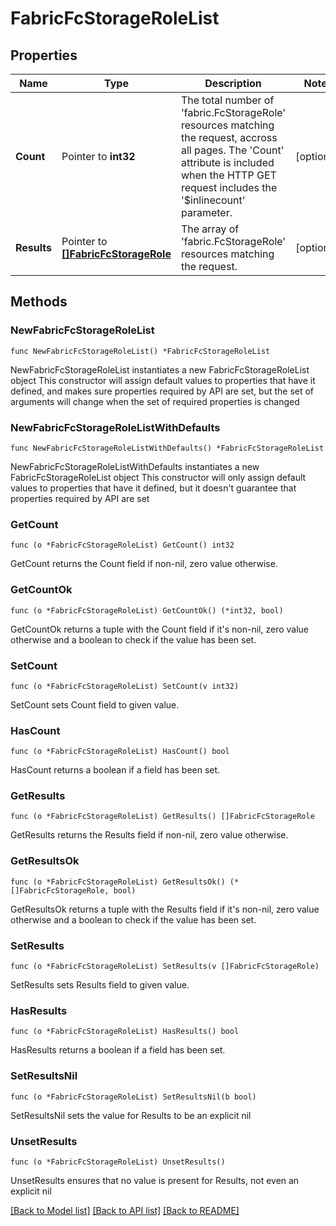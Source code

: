 # FabricFcStorageRoleList

## Properties

Name | Type | Description | Notes
------------ | ------------- | ------------- | -------------
**Count** | Pointer to **int32** | The total number of &#39;fabric.FcStorageRole&#39; resources matching the request, accross all pages. The &#39;Count&#39; attribute is included when the HTTP GET request includes the &#39;$inlinecount&#39; parameter. | [optional] 
**Results** | Pointer to [**[]FabricFcStorageRole**](FabricFcStorageRole.md) | The array of &#39;fabric.FcStorageRole&#39; resources matching the request. | [optional] 

## Methods

### NewFabricFcStorageRoleList

`func NewFabricFcStorageRoleList() *FabricFcStorageRoleList`

NewFabricFcStorageRoleList instantiates a new FabricFcStorageRoleList object
This constructor will assign default values to properties that have it defined,
and makes sure properties required by API are set, but the set of arguments
will change when the set of required properties is changed

### NewFabricFcStorageRoleListWithDefaults

`func NewFabricFcStorageRoleListWithDefaults() *FabricFcStorageRoleList`

NewFabricFcStorageRoleListWithDefaults instantiates a new FabricFcStorageRoleList object
This constructor will only assign default values to properties that have it defined,
but it doesn't guarantee that properties required by API are set

### GetCount

`func (o *FabricFcStorageRoleList) GetCount() int32`

GetCount returns the Count field if non-nil, zero value otherwise.

### GetCountOk

`func (o *FabricFcStorageRoleList) GetCountOk() (*int32, bool)`

GetCountOk returns a tuple with the Count field if it's non-nil, zero value otherwise
and a boolean to check if the value has been set.

### SetCount

`func (o *FabricFcStorageRoleList) SetCount(v int32)`

SetCount sets Count field to given value.

### HasCount

`func (o *FabricFcStorageRoleList) HasCount() bool`

HasCount returns a boolean if a field has been set.

### GetResults

`func (o *FabricFcStorageRoleList) GetResults() []FabricFcStorageRole`

GetResults returns the Results field if non-nil, zero value otherwise.

### GetResultsOk

`func (o *FabricFcStorageRoleList) GetResultsOk() (*[]FabricFcStorageRole, bool)`

GetResultsOk returns a tuple with the Results field if it's non-nil, zero value otherwise
and a boolean to check if the value has been set.

### SetResults

`func (o *FabricFcStorageRoleList) SetResults(v []FabricFcStorageRole)`

SetResults sets Results field to given value.

### HasResults

`func (o *FabricFcStorageRoleList) HasResults() bool`

HasResults returns a boolean if a field has been set.

### SetResultsNil

`func (o *FabricFcStorageRoleList) SetResultsNil(b bool)`

 SetResultsNil sets the value for Results to be an explicit nil

### UnsetResults
`func (o *FabricFcStorageRoleList) UnsetResults()`

UnsetResults ensures that no value is present for Results, not even an explicit nil

[[Back to Model list]](../README.md#documentation-for-models) [[Back to API list]](../README.md#documentation-for-api-endpoints) [[Back to README]](../README.md)


